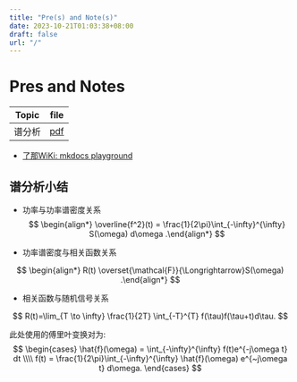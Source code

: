 ```yaml
---
title: "Pre(s) and Note(s)"
date: 2023-10-21T01:03:38+08:00
draft: false
url: "/"
---
```


# Pres and Notes
|Topic|file|
|-----|----|
|谱分析|[pdf](./SpectrumAnalysis.pdf)|

- [了那WiKi: mkdocs playground](https://l-n1988.github.io/open-channel/)

## 谱分析小结

- 功率与功率谱密度关系
$$
\begin{align*}
    \overline{f^2}(t) = \frac{1}{2\pi}\int_{-\infty}^{\infty} S(\omega) d\omega
.\end{align*}
$$

- 功率谱密度与相关函数关系

$$
\begin{align*}
	R(t) \overset{\mathcal{F}}{\Longrightarrow}S(\omega)
.\end{align*}
$$

- 相关函数与随机信号关系

$$
R(t)=\lim_{T \to \infty} \frac{1}{2T} \int_{-T}^{T} f(\tau)f(\tau+t)d\tau.
$$

此处使用的傅里叶变换对为:
$$
\begin{cases}
\hat{f}(\omega) = \int_{-\infty}^{\infty} f(t)e^{-j\omega t} dt \\\\
f(t) = \frac{1}{2\pi}\int_{-\infty}^{\infty} \hat{f}(\omega) e^{~j\omega t} d\omega. 
\end{cases}
$$

